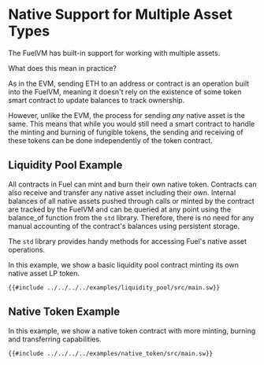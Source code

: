 # Native Support for Multiple Asset Types

<!-- This section should explain native assets in Sway -->
<!-- native_assets:example:start -->
The FuelVM has built-in support for working with multiple assets.

What does this mean in practice?

As in the EVM, sending ETH to an address or contract is an operation built into the FuelVM, meaning it doesn't rely on the existence of some token smart contract to update balances to track ownership.

However, unlike the EVM, the process for sending _any_ native asset is the same. This means that while you would still need a smart contract to handle the minting and burning of fungible tokens, the sending and receiving of these tokens can be done independently of the token contract.
<!-- native_assets:example:end -->

## Liquidity Pool Example

All contracts in Fuel can mint and burn their own native token. Contracts can also receive and transfer any native asset including their own. Internal balances of all native assets pushed through calls or minted by the contract are tracked by the FuelVM and can be queried at any point using the balance_of function from the `std` library. Therefore, there is no need for any manual accounting of the contract's balances using persistent storage.

The `std` library provides handy methods for accessing Fuel's native asset operations.

In this example, we show a basic liquidity pool contract minting its own native asset LP token.

```sway
{{#include ../../../../examples/liquidity_pool/src/main.sw}}
```

## Native Token Example

In this example, we show a native token contract with more minting, burning and transferring capabilities.

```sway
{{#include ../../../../examples/native_token/src/main.sw}}
```
